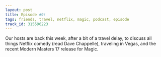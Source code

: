 ```yaml
---
layout: post
title: Episode #9!
tags: friends, travel, netflix, magic, podcast, episode
track_id: 315596223
---
```


Our hosts are back this week, after a bit of a travel delay, to discuss all things Netflix comedy (read Dave Chappelle), traveling in Vegas, and the recent Modern Masters 17 release for Magic.
